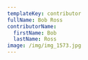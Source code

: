 ```yaml
---
templateKey: contributor
fullName: Bob Ross
contributorName:
  firstName: Bob
  lastName: Ross
image: /img/img_1573.jpg
---
```


